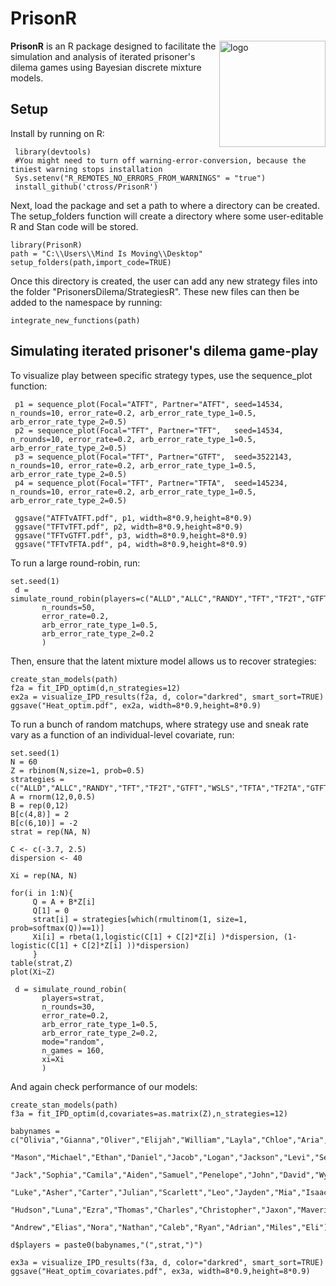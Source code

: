 PrisonR
========
<img align="right" src="https://github.com/ctross/PrisonR/blob/main/prisonR.png" alt="logo" width="170"> 

**PrisonR** is an R package designed to facilitate the simulation and analysis of iterated prisoner's dilema games using Bayesian discrete mixture models.

Setup
------
Install by running on R:
```{r}
 library(devtools)
 #You might need to turn off warning-error-conversion, because the tiniest warning stops installation
 Sys.setenv("R_REMOTES_NO_ERRORS_FROM_WARNINGS" = "true")
 install_github('ctross/PrisonR')
```

Next, load the package and set a path to where a directory can be created. The setup_folders function will create a directory where some user-editable R and Stan code will be stored.
```{r}
library(PrisonR)
path = "C:\\Users\\Mind Is Moving\\Desktop"
setup_folders(path,import_code=TRUE)
```

Once this directory is created, the user can add any new strategy files into the folder "PrisonersDilema/StrategiesR". These new files can then be added to the namespace by running:
```{r}
integrate_new_functions(path)
```


Simulating iterated prisoner's dilema game-play
------
To visualize play between specific strategy types, use the sequence_plot function:
```{r}
 p1 = sequence_plot(Focal="ATFT", Partner="ATFT", seed=14534, n_rounds=10, error_rate=0.2, arb_error_rate_type_1=0.5, arb_error_rate_type_2=0.5)
 p2 = sequence_plot(Focal="TFT", Partner="TFT",   seed=14534, n_rounds=10, error_rate=0.2, arb_error_rate_type_1=0.5, arb_error_rate_type_2=0.5)
 p3 = sequence_plot(Focal="TFT", Partner="GTFT",  seed=3522143, n_rounds=10, error_rate=0.2, arb_error_rate_type_1=0.5, arb_error_rate_type_2=0.5)
 p4 = sequence_plot(Focal="TFT", Partner="TFTA",  seed=145234, n_rounds=10, error_rate=0.2, arb_error_rate_type_1=0.5, arb_error_rate_type_2=0.5)

 ggsave("ATFTvATFT.pdf", p1, width=8*0.9,height=8*0.9)
 ggsave("TFTvTFT.pdf", p2, width=8*0.9,height=8*0.9)
 ggsave("TFTvGTFT.pdf", p3, width=8*0.9,height=8*0.9)
 ggsave("TFTvTFTA.pdf", p4, width=8*0.9,height=8*0.9)
```

To run a large round-robin, run:
```{r}
set.seed(1)
 d = simulate_round_robin(players=c("ALLD","ALLC","RANDY","TFT","TF2T","GTFT","WSLS","TFTA","TF2TA","GTFTA","WSLSA","ATFT"), 
       n_rounds=50,
       error_rate=0.2, 
       arb_error_rate_type_1=0.5, 
       arb_error_rate_type_2=0.2
       )
```
Then, ensure that the latent mixture model allows us to recover strategies:
```{r}
create_stan_models(path)
f2a = fit_IPD_optim(d,n_strategies=12)
ex2a = visualize_IPD_results(f2a, d, color="darkred", smart_sort=TRUE)
ggsave("Heat_optim.pdf", ex2a, width=8*0.9,height=8*0.9)
```

To run a bunch of random matchups, where strategy use and sneak rate vary as a function of an individual-level covariate, run:
```{r}
set.seed(1)
N = 60
Z = rbinom(N,size=1, prob=0.5)
strategies = c("ALLD","ALLC","RANDY","TFT","TF2T","GTFT","WSLS","TFTA","TF2TA","GTFTA","WSLSA","ATFT")
A = rnorm(12,0,0.5)
B = rep(0,12)
B[c(4,8)] = 2
B[c(6,10)] = -2
strat = rep(NA, N)

C <- c(-3.7, 2.5)
dispersion <- 40

Xi = rep(NA, N)

for(i in 1:N){
     Q = A + B*Z[i]	
     Q[1] = 0
     strat[i] = strategies[which(rmultinom(1, size=1, prob=softmax(Q))==1)]
     Xi[i] = rbeta(1,logistic(C[1] + C[2]*Z[i] )*dispersion, (1-logistic(C[1] + C[2]*Z[i] ))*dispersion)
     }
table(strat,Z)
plot(Xi~Z)

 d = simulate_round_robin(
 	   players=strat,
       n_rounds=30,
       error_rate=0.2,
       arb_error_rate_type_1=0.5,
       arb_error_rate_type_2=0.2,
       mode="random",
       n_games = 160,
       xi=Xi
       )
 ```
And again check performance of our models:
```{r}
create_stan_models(path)
f3a = fit_IPD_optim(d,covariates=as.matrix(Z),n_strategies=12)

babynames = c("Olivia","Gianna","Oliver","Elijah","William","Layla","Chloe","Aria","Mia","Alexander",
	          "Mason","Michael","Ethan","Daniel","Jacob","Logan","Jackson","Levi","Sebastian","Mateo",
	          "Jack","Sophia","Camila","Aiden","Samuel","Penelope","John","David","Wyatt","Matthew",
	          "Luke","Asher","Carter","Julian","Scarlett","Leo","Jayden","Mia","Isaac","Abigail","Ajira",
	          "Hudson","Luna","Ezra","Thomas","Charles","Christopher","Jaxon","Maverick","Josiah","Isaiah",
	          "Andrew","Elias","Nora","Nathan","Caleb","Ryan","Adrian","Miles","Eli")

d$players = paste0(babynames,"(",strat,")")

ex3a = visualize_IPD_results(f3a, d, color="darkred", smart_sort=TRUE)
ggsave("Heat_optim_covariates.pdf", ex3a, width=8*0.9,height=8*0.9)
```

